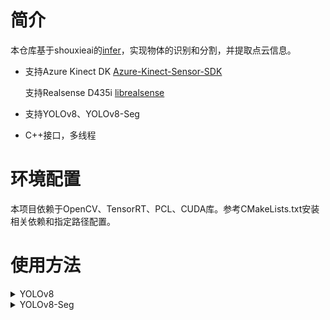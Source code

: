 
# 简介

本仓库基于shouxieai的[infer](https://github.com/shouxieai/infer)，实现物体的识别和分割，并提取点云信息。

* 支持Azure Kinect DK [Azure-Kinect-Sensor-SDK](https://github.com/microsoft/Azure-Kinect-Sensor-SDK)  

    支持Realsense D435i [librealsense](https://github.com/IntelRealSense/librealsense)

* 支持YOLOv8、YOLOv8-Seg
  
* C++接口，多线程

# 环境配置

本项目依赖于OpenCV、TensorRT、PCL、CUDA库。参考CMakeLists.txt安装相关依赖和指定路径配置。

# 使用方法

<details>
<summary>YOLOv8</summary>

详细参考[YOLOv8推理详解及部署实现](https://blog.csdn.net/qq_40672115/article/details/134276907)

1、下载YOLOv8

```bash
git clone https://github.com/ultralytics/ultralytics.git
```

2、修改YOLOv8源码  

* ultralytics/engine/exporter.py 458行
  
```python
        # output_names = ["output0", "output1"] if isinstance(self.model, SegmentationModel) else ["output0"]
        # dynamic = self.args.dynamic
        # if dynamic:
        #     dynamic = {"images": {0: "batch", 2: "height", 3: "width"}}  # shape(1,3,640,640)
        #     if isinstance(self.model, SegmentationModel):
        #         dynamic["output0"] = {0: "batch", 2: "anchors"}  # shape(1, 116, 8400)
        #         dynamic["output1"] = {0: "batch", 2: "mask_height", 3: "mask_width"}  # shape(1,32,160,160)
        #     elif isinstance(self.model, DetectionModel):
        #         dynamic["output0"] = {0: "batch", 2: "anchors"}  # shape(1, 84, 8400)

        output_names = ['output0', 'output1'] if isinstance(self.model, SegmentationModel) else ['output0']
        dynamic = self.args.dynamic
        if dynamic:
            dynamic = {'images': {0: 'batch'}}  # shape(1,3,640,640)
            if isinstance(self.model, SegmentationModel):
                dynamic['output0'] = {0: 'batch'}  # shape(1, 116, 8400)
                dynamic['output1'] = {0: 'batch'}  # shape(1,32,160,160)
            elif isinstance(self.model, DetectionModel):
                dynamic['output0'] = {0: 'batch', 2: 'anchors'}  # shape(1, 84, 8400)
```

* ultralytics/nn/modules/head.py
  
```python
    def forward(self, x):
        """Concatenates and returns predicted bounding boxes and class probabilities."""
        if self.end2end:
            return self.forward_end2end(x)

        for i in range(self.nl):
            x[i] = torch.cat((self.cv2[i](x[i]), self.cv3[i](x[i])), 1)
        if self.training:  # Training path
            return x
        y = self._inference(x)
        # return y if self.export else (y, x)
        return y.permute(0, 2, 1) if self.export else (y, x)
```

3、导出onnx

```python
from ultralytics import YOLO
import onnx
model = YOLO("/home/right/Infer/workspace/best.pt")
success = model.export(format="onnx", dynamic=True, simplify=True)
```

4、进入TensoRT路径，生成engine文件

* 进入TensorRT-8.6.1.6/targets/x86_64-linux-gnu/bin

* 使用trtexec将onnx文件进行转换  

    记得取消换行

```bash
./trtexec --onnx=best.onnx --saveEngine=best.engine
```

</details>

<details>
<summary>YOLOv8-Seg</summary>  

详细参考[YOLOv8-Seg推理详解及部署实现](https://blog.csdn.net/qq_40672115/article/details/134277752)

1、下载YOLOv8  

```bash
git clone https://github.com/ultralytics/ultralytics.git
```

2、修改YOLOv8源码  

* ultralytics/engine/exporter.py
  
```python
        # output_names = ["output0", "output1"] if isinstance(self.model, SegmentationModel) else ["output0"]
        # dynamic = self.args.dynamic
        # if dynamic:
        #     dynamic = {"images": {0: "batch", 2: "height", 3: "width"}}  # shape(1,3,640,640)
        #     if isinstance(self.model, SegmentationModel):
        #         dynamic["output0"] = {0: "batch", 2: "anchors"}  # shape(1, 116, 8400)
        #         dynamic["output1"] = {0: "batch", 2: "mask_height", 3: "mask_width"}  # shape(1,32,160,160)
        #     elif isinstance(self.model, DetectionModel):
        #         dynamic["output0"] = {0: "batch", 2: "anchors"}  # shape(1, 84, 8400)

        output_names = ['output0', 'output1'] if isinstance(self.model, SegmentationModel) else ['output0']
        dynamic = self.args.dynamic
        if dynamic:
            dynamic = {'images': {0: 'batch'}}  # shape(1,3,640,640)
            if isinstance(self.model, SegmentationModel):
                dynamic['output0'] = {0: 'batch'}  # shape(1, 116, 8400)
                dynamic['output1'] = {0: 'batch'}  # shape(1,32,160,160)
            elif isinstance(self.model, DetectionModel):
                dynamic['output0'] = {0: 'batch', 2: 'anchors'}  # shape(1, 84, 8400)
```

* ultralytics/nn/modules/head.py 

```python
    def forward(self, x):
        """Return model outputs and mask coefficients if training, otherwise return outputs and mask coefficients."""
        p = self.proto(x[0])  # mask protos
        bs = p.shape[0]  # batch size

        mc = torch.cat([self.cv4[i](x[i]).view(bs, self.nm, -1) for i in range(self.nl)], 2)  # mask coefficients
        x = Detect.forward(self, x)
        print(mc.shape, x.shape)
        if self.training:
            return x, mc, p
        x = x.transpose(1, 2)
        # return (torch.cat([x, mc], 1), p) if self.export else (torch.cat([x[0], mc], 1), (x[1], mc, p))
        return (torch.cat([x, mc], 1).permute(0, 2, 1), p) if self.export else (torch.cat([x[0], mc], 1), (x[1], mc, p)) #这里和推文不一样
```

3、导出onnx

```python
from ultralytics import YOLO
import onnx
model = YOLO("/home/right/Infer/workspace/best_seg.pt")
success = model.export(format="onnx", dynamic=True, simplify=True)
```

4、进入TensoRT路径，生成engine文件

* 进入TensorRT-8.6.1.6/targets/x86_64-linux-gnu/bin

* 使用trtexec将onnx文件进行转换  

    记得取消换行

```bash
./trtexec --onnx=best_seg.onnx --saveEngine=best_seg.transd.engine
```
